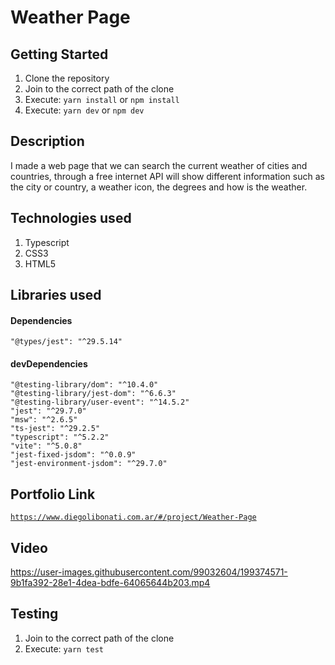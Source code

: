 # Weather Page

## Getting Started

1. Clone the repository
2. Join to the correct path of the clone
3. Execute: `yarn install` or `npm install`
4. Execute: `yarn dev` or `npm dev`

## Description

I made a web page that we can search the current weather of cities and countries, through a free internet API will show different information such as the city or country, a weather icon, the degrees and how is the weather.

## Technologies used

1. Typescript
2. CSS3
3. HTML5

## Libraries used

#### Dependencies

```
"@types/jest": "^29.5.14"
```

#### devDependencies

```
"@testing-library/dom": "^10.4.0"
"@testing-library/jest-dom": "^6.6.3"
"@testing-library/user-event": "^14.5.2"
"jest": "^29.7.0"
"msw": "^2.6.5"
"ts-jest": "^29.2.5"
"typescript": "^5.2.2"
"vite": "^5.0.8"
"jest-fixed-jsdom": "^0.0.9"
"jest-environment-jsdom": "^29.7.0"
```

## Portfolio Link

[`https://www.diegolibonati.com.ar/#/project/Weather-Page`](https://www.diegolibonati.com.ar/#/project/Weather-Page)

## Video

https://user-images.githubusercontent.com/99032604/199374571-9b1fa392-28e1-4dea-bdfe-64065644b203.mp4

## Testing

1. Join to the correct path of the clone
2. Execute: `yarn test`